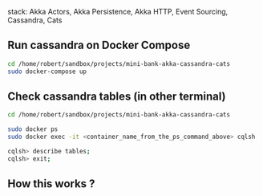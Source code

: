 stack: Akka Actors, Akka Persistence, Akka HTTP, Event Sourcing, Cassandra, Cats


## Run cassandra on Docker Compose
```bash
cd /home/robert/sandbox/projects/mini-bank-akka-cassandra-cats
sudo docker-compose up
```

## Check cassandra tables (in other terminal)
```bash
cd /home/robert/sandbox/projects/mini-bank-akka-cassandra-cats

sudo docker ps
sudo docker exec -it <container_name_from_the_ps_command_above> cqlsh

cqlsh> describe tables;
cqlsh> exit;
```

## How this works ?